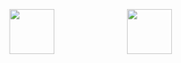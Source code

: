 <div style="display: flex; justify-content: center; gap: 10px; width:100%">
    <img style='width:40%; aspect-ratio:1/1;' src='https://media0.giphy.com/media/v1.Y2lkPTc5MGI3NjExbHN5eTB2eXZkbXFocWduNTRjaXQxNjZzZm96djVuMmN6MGhiczRibCZlcD12MV9pbnRlcm5hbF9naWZfYnlfaWQmY3Q9Zw/JpRtMYi0PXHHWbkXIN/giphy.gif' ></img>
    <img style='width:40%; aspect-ratio:1/1;' src='https://media3.giphy.com/media/v1.Y2lkPTc5MGI3NjExYmpndzhhbW91ZHg4M3A0cGk1dmswM2dlb3VhdGhyanNsbWdzdWNpeCZlcD12MV9pbnRlcm5hbF9naWZfYnlfaWQmY3Q9Zw/DHteSdTB6EdclUtCtc/giphy.gif' ></img>
</div>


